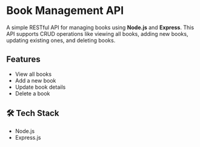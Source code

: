 # Book Management API

A simple RESTful API for managing books using **Node.js** and **Express**. This API supports CRUD operations like viewing all books, adding new books, updating existing ones, and deleting books.

## Features

- View all books
- Add a new book
- Update book details
- Delete a book

## 🛠 Tech Stack

- Node.js
- Express.js



